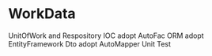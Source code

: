 # WorkData
UnitOfWork and Respository 
IOC adopt AutoFac
ORM adopt EntityFramework
Dto adopt AutoMapper
Unit Test 